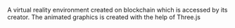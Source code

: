 A virtual reality environment  created on blockchain which is accessed by its creator. The animated graphics is created with the help of Three.js
